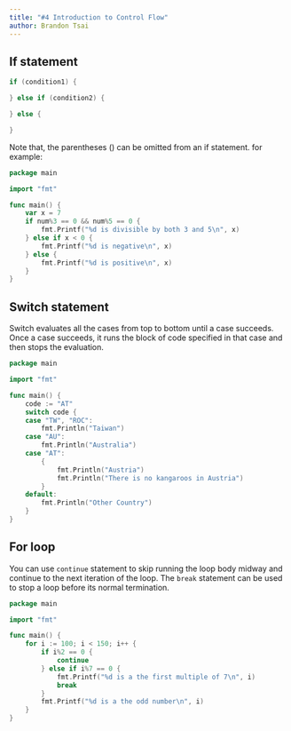 ```yaml
---
title: "#4 Introduction to Control Flow"
author: Brandon Tsai
---
```



If statement
------------


```go
if (condition1) {

} else if (condition2) {

} else {

}
```

Note that, the parentheses () can be omitted from an if statement. for example:

```go
package main

import "fmt"

func main() {
	var x = 7
	if num%3 == 0 && num%5 == 0 {
		fmt.Printf("%d is divisible by both 3 and 5\n", x)
	} else if x < 0 {
		fmt.Printf("%d is negative\n", x)
	} else {
		fmt.Printf("%d is positive\n", x)
	}
}

```


Switch statement
----------------

Switch evaluates all the cases from top to bottom until a case succeeds. Once a case succeeds, it runs the block of code specified in that case and then stops the evaluation.

```go
package main

import "fmt"

func main() {
	code := "AT"
	switch code {
	case "TW", "ROC":
		fmt.Println("Taiwan")
	case "AU":
		fmt.Println("Australia")
	case "AT":
		{
			fmt.Println("Austria")
			fmt.Println("There is no kangaroos in Austria")
		}
	default:
		fmt.Println("Other Country")
	}
}

```

For loop
--------


You can use `continue` statement to skip running the loop body midway and continue to the next iteration of the loop.
The `break` statement can be used to stop a loop before its normal termination.

```go
package main

import "fmt"

func main() {
	for i := 100; i < 150; i++ {
		if i%2 == 0 {
			continue
		} else if i%7 == 0 {
			fmt.Printf("%d is a the first multiple of 7\n", i)
			break
		}
		fmt.Printf("%d is a the odd number\n", i)
	}
}
```